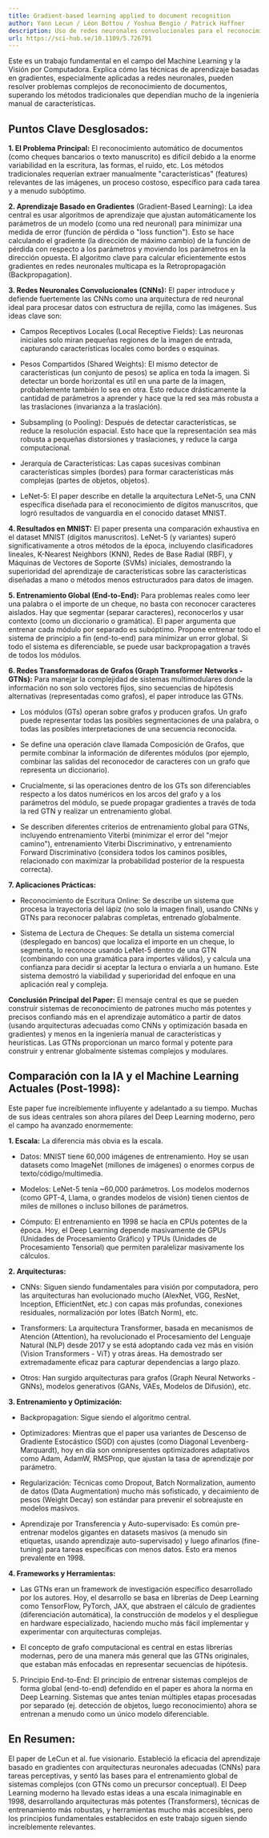 ```yaml
---
title: Gradient-based learning applied to document recognition
author: Yann Lecun / Léon Bottou / Yoshua Bengio / Patrick Haffner
description: Uso de redes neuronales convolucionales para el reconocimiento de escritura y documentos
url: https://sci-hub.se/10.1109/5.726791
---
```


Este es un trabajo fundamental en el campo del Machine Learning y la Visión por Computadora. Explica cómo las técnicas de aprendizaje basadas en gradientes, especialmente aplicadas a redes neuronales, pueden resolver problemas complejos de reconocimiento de documentos, superando los métodos tradicionales que dependían mucho de la ingeniería manual de características.

## Puntos Clave Desglosados:

**1. El Problema Principal:** El reconocimiento automático de documentos (como cheques bancarios o texto manuscrito) es difícil debido a la enorme variabilidad en la escritura, las formas, el ruido, etc. Los métodos tradicionales requerían extraer manualmente "características" (features) relevantes de las imágenes, un proceso costoso, específico para cada tarea y a menudo subóptimo.

**2. Aprendizaje Basado en Gradientes** (Gradient-Based Learning): La idea central es usar algoritmos de aprendizaje que ajustan automáticamente los parámetros de un modelo (como una red neuronal) para minimizar una medida de error (función de pérdida o "loss function"). Esto se hace calculando el gradiente (la dirección de máximo cambio) de la función de pérdida con respecto a los parámetros y moviendo los parámetros en la dirección opuesta. El algoritmo clave para calcular eficientemente estos gradientes en redes neuronales multicapa es la Retropropagación (Backpropagation).

**3. Redes Neuronales Convolucionales (CNNs):** El paper introduce y defiende fuertemente las CNNs como una arquitectura de red neuronal ideal para procesar datos con estructura de rejilla, como las imágenes. Sus ideas clave son:

- Campos Receptivos Locales (Local Receptive Fields): Las neuronas iniciales solo miran pequeñas regiones de la imagen de entrada, capturando características locales como bordes o esquinas.

- Pesos Compartidos (Shared Weights): El mismo detector de características (un conjunto de pesos) se aplica en toda la imagen. Si detectar un borde horizontal es útil en una parte de la imagen, probablemente también lo sea en otra. Esto reduce drásticamente la cantidad de parámetros a aprender y hace que la red sea más robusta a las traslaciones (invarianza a la traslación).

- Subsampling (o Pooling): Después de detectar características, se reduce la resolución espacial. Esto hace que la representación sea más robusta a pequeñas distorsiones y traslaciones, y reduce la carga computacional.

- Jerarquía de Características: Las capas sucesivas combinan características simples (bordes) para formar características más complejas (partes de objetos, objetos).

- LeNet-5: El paper describe en detalle la arquitectura LeNet-5, una CNN específica diseñada para el reconocimiento de dígitos manuscritos, que logró resultados de vanguardia en el conocido dataset MNIST.

**4. Resultados en MNIST:** El paper presenta una comparación exhaustiva en el dataset MNIST (dígitos manuscritos). LeNet-5 (y variantes) superó significativamente a otros métodos de la época, incluyendo clasificadores lineales, K-Nearest Neighbors (KNN), Redes de Base Radial (RBF), y Máquinas de Vectores de Soporte (SVMs) iniciales, demostrando la superioridad del aprendizaje de características sobre las características diseñadas a mano o métodos menos estructurados para datos de imagen.

**5. Entrenamiento Global (End-to-End):** Para problemas reales como leer una palabra o el importe de un cheque, no basta con reconocer caracteres aislados. Hay que segmentar (separar caracteres), reconocerlos y usar contexto (como un diccionario o gramática). El paper argumenta que entrenar cada módulo por separado es subóptimo. Propone entrenar todo el sistema de principio a fin (end-to-end) para minimizar un error global. Si todo el sistema es diferenciable, se puede usar backpropagation a través de todos los módulos.

**6. Redes Transformadoras de Grafos (Graph Transformer Networks - GTNs):** Para manejar la complejidad de sistemas multimodulares donde la información no son solo vectores fijos, sino secuencias de hipótesis alternativas (representadas como grafos), el paper introduce las GTNs.

- Los módulos (GTs) operan sobre grafos y producen grafos. Un grafo puede representar todas las posibles segmentaciones de una palabra, o todas las posibles interpretaciones de una secuencia reconocida.

- Se define una operación clave llamada Composición de Grafos, que permite combinar la información de diferentes módulos (por ejemplo, combinar las salidas del reconocedor de caracteres con un grafo que representa un diccionario).

- Crucialmente, si las operaciones dentro de los GTs son diferenciables respecto a los datos numéricos en los arcos del grafo y a los parámetros del módulo, se puede propagar gradientes a través de toda la red GTN y realizar un entrenamiento global.

- Se describen diferentes criterios de entrenamiento global para GTNs, incluyendo entrenamiento Viterbi (minimizar el error del "mejor camino"), entrenamiento Viterbi Discriminativo, y entrenamiento Forward Discriminativo (considera todos los caminos posibles, relacionado con maximizar la probabilidad posterior de la respuesta correcta).

**7. Aplicaciones Prácticas:**

- Reconocimiento de Escritura Online: Se describe un sistema que procesa la trayectoria del lápiz (no solo la imagen final), usando CNNs y GTNs para reconocer palabras completas, entrenado globalmente.

- Sistema de Lectura de Cheques: Se detalla un sistema comercial (desplegado en bancos) que localiza el importe en un cheque, lo segmenta, lo reconoce usando LeNet-5 dentro de una GTN (combinando con una gramática para importes válidos), y calcula una confianza para decidir si aceptar la lectura o enviarla a un humano. Este sistema demostró la viabilidad y superioridad del enfoque en una aplicación real y compleja.

**Conclusión Principal del Paper:** El mensaje central es que se pueden construir sistemas de reconocimiento de patrones mucho más potentes y precisos confiando más en el aprendizaje automático a partir de datos (usando arquitecturas adecuadas como CNNs y optimización basada en gradientes) y menos en la ingeniería manual de características y heurísticas. Las GTNs proporcionan un marco formal y potente para construir y entrenar globalmente sistemas complejos y modulares.

## Comparación con la IA y el Machine Learning Actuales (Post-1998):

Este paper fue increíblemente influyente y adelantado a su tiempo. Muchas de sus ideas centrales son ahora pilares del Deep Learning moderno, pero el campo ha avanzado enormemente:

**1. Escala:** La diferencia más obvia es la escala.

- Datos: MNIST tiene 60,000 imágenes de entrenamiento. Hoy se usan datasets como ImageNet (millones de imágenes) o enormes corpus de texto/código/multimedia.

- Modelos: LeNet-5 tenía ~60,000 parámetros. Los modelos modernos (como GPT-4, Llama, o grandes modelos de visión) tienen cientos de miles de millones o incluso billones de parámetros.

- Cómputo: El entrenamiento en 1998 se hacía en CPUs potentes de la época. Hoy, el Deep Learning depende masivamente de GPUs (Unidades de Procesamiento Gráfico) y TPUs (Unidades de Procesamiento Tensorial) que permiten paralelizar masivamente los cálculos.

**2. Arquitecturas:**

- CNNs: Siguen siendo fundamentales para visión por computadora, pero las arquitecturas han evolucionado mucho (AlexNet, VGG, ResNet, Inception, EfficientNet, etc.) con capas más profundas, conexiones residuales, normalización por lotes (Batch Norm), etc.

- Transformers: La arquitectura Transformer, basada en mecanismos de Atención (Attention), ha revolucionado el Procesamiento del Lenguaje Natural (NLP) desde 2017 y se está adoptando cada vez más en visión (Vision Transformers - ViT) y otras áreas. Ha demostrado ser extremadamente eficaz para capturar dependencias a largo plazo.

- Otros: Han surgido arquitecturas para grafos (Graph Neural Networks - GNNs), modelos generativos (GANs, VAEs, Modelos de Difusión), etc.

**3. Entrenamiento y Optimización:**

- Backpropagation: Sigue siendo el algoritmo central.

- Optimizadores: Mientras que el paper usa variantes de Descenso de Gradiente Estocástico (SGD) con ajustes (como Diagonal Levenberg-Marquardt), hoy en día son omnipresentes optimizadores adaptativos como Adam, AdamW, RMSProp, que ajustan la tasa de aprendizaje por parámetro.

- Regularización: Técnicas como Dropout, Batch Normalization, aumento de datos (Data Augmentation) mucho más sofisticado, y decaimiento de pesos (Weight Decay) son estándar para prevenir el sobreajuste en modelos masivos.

- Aprendizaje por Transferencia y Auto-supervisado: Es común pre-entrenar modelos gigantes en datasets masivos (a menudo sin etiquetas, usando aprendizaje auto-supervisado) y luego afinarlos (fine-tuning) para tareas específicas con menos datos. Esto era menos prevalente en 1998.

**4. Frameworks y Herramientas:**

- Las GTNs eran un framework de investigación específico desarrollado por los autores. Hoy, el desarrollo se basa en librerías de Deep Learning como TensorFlow, PyTorch, JAX, que abstraen el cálculo de gradientes (diferenciación automática), la construcción de modelos y el despliegue en hardware especializado, haciendo mucho más fácil implementar y experimentar con arquitecturas complejas.

- El concepto de grafo computacional es central en estas librerías modernas, pero de una manera más general que las GTNs originales, que estaban más enfocadas en representar secuencias de hipótesis.

5. Principio End-to-End: El principio de entrenar sistemas complejos de forma global (end-to-end) defendido en el paper es ahora la norma en Deep Learning. Sistemas que antes tenían múltiples etapas procesadas por separado (ej. detección de objetos, luego reconocimiento) ahora se entrenan a menudo como un único modelo diferenciable.

## En Resumen:

El paper de LeCun et al. fue visionario. Estableció la eficacia del aprendizaje basado en gradientes con arquitecturas neuronales adecuadas (CNNs) para tareas perceptivas, y sentó las bases para el entrenamiento global de sistemas complejos (con GTNs como un precursor conceptual). El Deep Learning moderno ha llevado estas ideas a una escala inimaginable en 1998, desarrollando arquitecturas más potentes (Transformers), técnicas de entrenamiento más robustas, y herramientas mucho más accesibles, pero los principios fundamentales establecidos en este trabajo siguen siendo increíblemente relevantes.